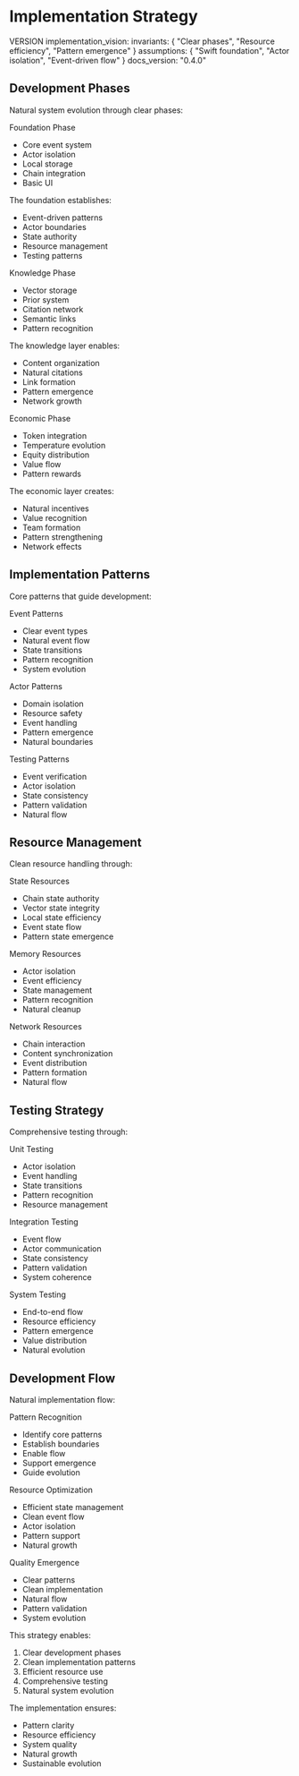 # Implementation Strategy

VERSION implementation_vision:
invariants: {
"Clear phases",
"Resource efficiency",
"Pattern emergence"
}
assumptions: {
"Swift foundation",
"Actor isolation",
"Event-driven flow"
}
docs_version: "0.4.0"

## Development Phases

Natural system evolution through clear phases:

Foundation Phase

- Core event system
- Actor isolation
- Local storage
- Chain integration
- Basic UI

The foundation establishes:

- Event-driven patterns
- Actor boundaries
- State authority
- Resource management
- Testing patterns

Knowledge Phase

- Vector storage
- Prior system
- Citation network
- Semantic links
- Pattern recognition

The knowledge layer enables:

- Content organization
- Natural citations
- Link formation
- Pattern emergence
- Network growth

Economic Phase

- Token integration
- Temperature evolution
- Equity distribution
- Value flow
- Pattern rewards

The economic layer creates:

- Natural incentives
- Value recognition
- Team formation
- Pattern strengthening
- Network effects

## Implementation Patterns

Core patterns that guide development:

Event Patterns

- Clear event types
- Natural event flow
- State transitions
- Pattern recognition
- System evolution

Actor Patterns

- Domain isolation
- Resource safety
- Event handling
- Pattern emergence
- Natural boundaries

Testing Patterns

- Event verification
- Actor isolation
- State consistency
- Pattern validation
- Natural flow

## Resource Management

Clean resource handling through:

State Resources

- Chain state authority
- Vector state integrity
- Local state efficiency
- Event state flow
- Pattern state emergence

Memory Resources

- Actor isolation
- Event efficiency
- State management
- Pattern recognition
- Natural cleanup

Network Resources

- Chain interaction
- Content synchronization
- Event distribution
- Pattern formation
- Natural flow

## Testing Strategy

Comprehensive testing through:

Unit Testing

- Actor isolation
- Event handling
- State transitions
- Pattern recognition
- Resource management

Integration Testing

- Event flow
- Actor communication
- State consistency
- Pattern validation
- System coherence

System Testing

- End-to-end flow
- Resource efficiency
- Pattern emergence
- Value distribution
- Natural evolution

## Development Flow

Natural implementation flow:

Pattern Recognition

- Identify core patterns
- Establish boundaries
- Enable flow
- Support emergence
- Guide evolution

Resource Optimization

- Efficient state management
- Clean event flow
- Actor isolation
- Pattern support
- Natural growth

Quality Emergence

- Clear patterns
- Clean implementation
- Natural flow
- Pattern validation
- System evolution

This strategy enables:

1. Clear development phases
2. Clean implementation patterns
3. Efficient resource use
4. Comprehensive testing
5. Natural system evolution

The implementation ensures:

- Pattern clarity
- Resource efficiency
- System quality
- Natural growth
- Sustainable evolution
